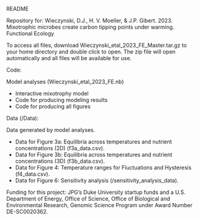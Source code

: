 README

Repository for: Wieczynski, D.J., H. V. Moeller, & J.P. Gibert. 2023. Mixotrophic microbes create carbon tipping points under warming. Functional Ecology

To access all files, download Wieczynski_etal_2023_FE_Master.tar.gz to your home directory and double click to open. The zip file will open automatically and all files will be available for use.

Code:

Model analyses (Wieczynski_etal_2023_FE.nb)
  * Interactive mixotrophy model
  * Code for producing modeling results
  * Code for producing all figures


Data (/Data):

Data generated by model analyses.
  * Data for Figure 3a: Equilibria across temperatures and nutrient concentrations (2D) (f3a_data.csv).   
  * Data for Figure 3b: Equilibria across temperatures and nutrient concentrations (3D) (f3b_data.csv).
  * Data for Figure 4: Temperature ranges for Fluctuations and Hysteresis (f4_data.csv).
  * Data for Figure 6: Sensitivity analysis (/sensitivity_analysis_data).


Funding for this project: JPG’s Duke University startup funds and a U.S. Department of Energy, Office of Science, Office of Biological and Environmental Research, Genomic Science Program under Award Number DE-SC0020362.
